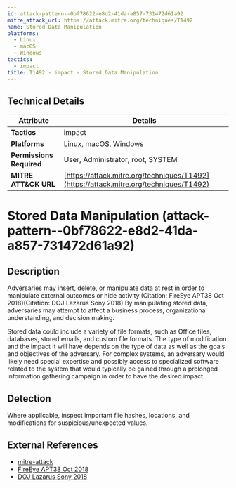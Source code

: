 ```yaml
---
id: attack-pattern--0bf78622-e8d2-41da-a857-731472d61a92
mitre_attack_url: https://attack.mitre.org/techniques/T1492
name: Stored Data Manipulation
platforms:
  - Linux
  - macOS
  - Windows
tactics:
  - impact
title: T1492 - impact - Stored Data Manipulation
---
```


## Technical Details

| Attribute | Details |
|-----------|----------|
| **Tactics** | impact |
| **Platforms** | Linux, macOS, Windows |
| **Permissions Required** | User, Administrator, root, SYSTEM |
| **MITRE ATT&CK URL** | [https://attack.mitre.org/techniques/T1492](https://attack.mitre.org/techniques/T1492) |

# Stored Data Manipulation (attack-pattern--0bf78622-e8d2-41da-a857-731472d61a92)

## Description
Adversaries may insert, delete, or manipulate data at rest in order to manipulate external outcomes or hide activity.(Citation: FireEye APT38 Oct 2018)(Citation: DOJ Lazarus Sony 2018) By manipulating stored data, adversaries may attempt to affect a business process, organizational understanding, and decision making. 

Stored data could include a variety of file formats, such as Office files, databases, stored emails, and custom file formats. The type of modification and the impact it will have depends on the type of data as well as the goals and objectives of the adversary. For complex systems, an adversary would likely need special expertise and possibly access to specialized software related to the system that would typically be gained through a prolonged information gathering campaign in order to have the desired impact.

## Detection
Where applicable, inspect important file hashes, locations, and modifications for suspicious/unexpected values.

## External References
- [mitre-attack](https://attack.mitre.org/techniques/T1492)
- [FireEye APT38 Oct 2018](https://content.fireeye.com/apt/rpt-apt38)
- [DOJ Lazarus Sony 2018](https://www.justice.gov/opa/press-release/file/1092091/download)
